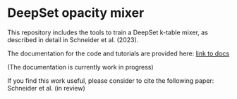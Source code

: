 # DeepSet opacity mixer  

This repository includes the tools to train a DeepSet k-table mixer, as described in detail in Schneider et al. (2023).

The documentation for the code and tutorials are provided here: [link to docs](https://opacmixer.readthedocs.io/en/latest/)

(The documentation is currently work in progress)

If you find this work useful, please consider to cite the following paper:
Schneider et al. (in review)
